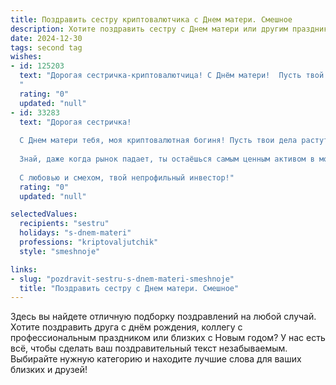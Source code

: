 ```yaml
---
title: Поздравить сестру криптовалютчика с Днем матери. Смешное
description: Хотите поздравить сестру с Днем матери или другим праздником? Наш ИИ создаст незабываемое поздравление, а вы обязательно выделитесь среди других.  
date: 2024-12-30
tags: second tag
wishes:
- id: 125203
  text: "Дорогая сестричка-криптовалютчица! С Днём матери!  Пусть твой майнинг счастья будет бесконечно прибыльным, а семейный капитал стабильно растёт, невзирая на волатильность рынка эмоций!  Желаю тебе биткоинов радости, эфириума любви и  полного отсутствия багов в воспитании детей!  С праздником!
  "
  rating: "0"
  updated: "null"
- id: 33283
  text: "Дорогая сестричка!
  
  С Днем матери тебя, моя криптовалютная богиня! Пусть твои дела растут, как биткойн в момент хайпа, а удача постоянно крутится рядом, словно альткойны на бирже. Желаю тебе, чтобы каждый день был наполнен токенами счастья и прProfit'ами радости!
  
  Знай, даже когда рынок падает, ты остаёшься самым ценным активом в моей жизни. Спасибо, что ты есть, и что умеешь мастерски криптооткладывать время на семью. Пусть всегда на твоем графике присутствует только зеленая линия – здоровья, любви и счастья!
  
  С любовью и смехом, твой непрофильный инвестор!"
  rating: "0"
  updated: "null"

selectedValues:
  recipients: "sestru"
  holidays: "s-dnem-materi"
  professions: "kriptovaljutchik"
  style: "smeshnoje"

links:
- slug: "pozdravit-sestru-s-dnem-materi-smeshnoje"
  title: "Поздравить сестру с Днем матери. Смешное"
---
```


Здесь вы найдете отличную подборку поздравлений на любой случай.
Хотите поздравить друга с днём рождения, коллегу с профессиональным праздником или близких с Новым годом? У нас есть всё, чтобы сделать ваш поздравительный текст незабываемым. Выбирайте нужную категорию и находите лучшие слова для ваших близких и друзей!
